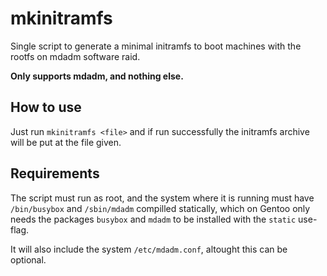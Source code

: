 # mkinitramfs

Single script to generate a minimal initramfs to boot machines with the rootfs on mdadm software raid.

**Only supports mdadm, and nothing else.**

## How to use

Just run `mkinitramfs <file>` and if run successfully the initramfs archive will be put at the file given.

## Requirements ##

The script must run as root, and the system where it is running must have `/bin/busybox` and `/sbin/mdadm` compilled statically,
which on Gentoo only needs the packages `busybox` and `mdadm` to be installed with the `static` use-flag.

It will also include the system `/etc/mdadm.conf`, altought this can be optional.
